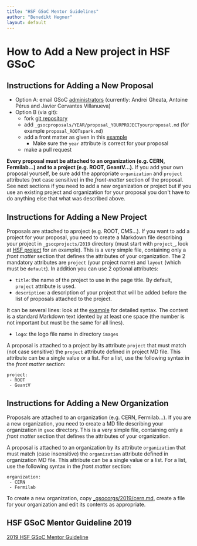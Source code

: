 ```yaml
---
title: "HSF GSoC Mentor Guidelines"
author: "Benedikt Hegner"
layout: default
---
```


# How to Add a New project in HSF GSoC

## Instructions for Adding a New Proposal

 * Option A: email GSoC [administrators](mailto:hsf-gsoc-admin@googlegroups.com) (currently: Andrei Gheata, Antoine Pérus and Javier Cervantes Villanueva)
 * Option B (via git): 
   * fork [git repository](https://github.com/HEP-SF/hep-sf.github.io) 
   * add `_gsocproposals/YEAR/proposal_YOURPROJECTyourproposal.md` (for example `proposal_ROOTspark.md`)
   * add a front matter as given in this
   [example](https://raw.githubusercontent.com/HSF/hsf.github.io/master/_gsocprojects/2019/project_HSF.md)
      * Make sure the `year` attribute is correct for your proposal
   * make a pull request

**Every proposal must be attached to an organization (e.g. CERN, Fermilab...) and to a project (e.g. ROOT, GeantV...).** If you add your own proposal yourself, be sure add the appropriate `organization` and `project` attributes (not case sensitive) in the *front-matter* section of the proposal. See next sections if you need to add a new organization or project but if you use an existing project and organization for your proposal you don't have to do anything else that what was described above.
   
## Instructions for Adding a New Project

Proposals are attached to aproject (e.g. ROOT, CMS...). If you want to add a project for your proposal, you need to create 
a Markdown file describing your project in `_gsocprojects/2019` directory (must start with `project_`,
look at [HSF project](https://raw.githubusercontent.com/HSF/hsf.github.io/master/_gsocprojects/2019/project_HSF.md) for an example).
This is a very simple file, containing only a *front matter* section that defines the attributes of
your organization. The 2 mandatory attributes are `project` (your project name) and `layout` (which must be `default`).
In addition you can use 2 optional attributes:

* `title`: the name of the project to use in the page title. By default, `project` attribute is used.
* `description`: a description of your project that will be added before the list of proposals attached to the project.

It can be several lines: look at the [example](https://raw.githubusercontent.com/hep-sf/hep-sf.github.io/master/_gsocprojects/2018/project_SixTrack.md)
for detailed syntax. The content is a standard Markdown text idented by at least one space (the number is not important
but must be the same for all lines).

* `logo`: the logo file name in directory `images`

A proposal is attached to a project by its attribute `project` that must match (not case sensitive) the `project`
attribute defined in project MD file. This attribute can be a single value or a list. For a list, use the following
syntax in the *front matter* section:

```
project:
 - ROOT
 - GeantV
```

## Instructions for Adding a New Organization

Proposals are attached to an organization (e.g. CERN, Fermilab...). If you are a new organization, you need to create 
a MD file describing your organization in `gsoc` directory. This is a very simple file, containing only a
*front matter* section that defines the attributes of your organization.

A proposal is attached to an organization by its attribute `organization` that must match (case insensitive) the
`organization` attribute defined in organization MD file. This attribute can be a single value or a list. For a
list, use the following syntax in the *front matter* section:

```
organization:
 - CERN
 - Fermilab
```

To create a new organization, copy
[_gsocorgs/2019/cern.md](https://raw.githubusercontent.com/hep-sf/hep-sf.github.io/master/_gsocorgs/2019/cern.md),
create a file for your organization and edit its contents as appropriate.


## HSF GSoC Mentor Guideline 2019

[2019 HSF GSoC Mentor Guideline](https://docs.google.com/document/d/1K_VewNIUQS9U9KYhkVJCiCiYnBBNsjdRTUpYRjxTTcA/pub)


